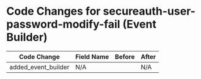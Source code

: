 # Code Changes for secureauth-user-password-modify-fail (Event Builder)

| Code Change | Field Name | Before | After |
|-------------|------------|--------|-------|
| added_event_builder | N/A |  | N/A |